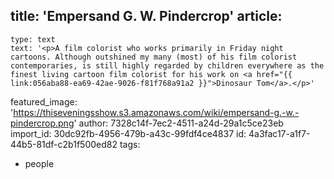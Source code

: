 title: 'Empersand G. W. Pindercrop'
article:
  -
    type: text
    text: '<p>A film colorist who works primarily in Friday night cartoons. Although outshined my many (most) of his film colorist contemporaries, is still highly regarded by children everywhere as the finest living cartoon film colorist for his work on <a href="{{ link:056aba88-ea69-42ae-9026-f81f768a91a2 }}">Dinosaur Tom</a>.</p>'
featured_image: 'https://thiseveningsshow.s3.amazonaws.com/wiki/empersand-g.-w.-pindercrop.png'
author: 7328c14f-7ec2-4511-a24d-29a1c5ce23eb
import_id: 30dc92fb-4956-479b-a43c-99fdf4ce4837
id: 4a3fac17-a1f7-44b5-81df-c2b1f500ed82
tags:
  - people

